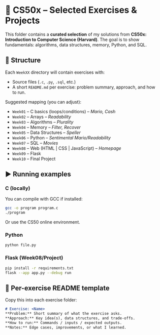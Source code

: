 # 🧠 CS50x – Selected Exercises & Projects

This folder contains a **curated selection** of my solutions from **CS50x: Introduction to Computer Science (Harvard)**.
The goal is to show fundamentals: algorithms, data structures, memory, Python, and SQL.

## 📁 Structure
Each `WeekXX` directory will contain exercises with:
- Source files (`.c`, `.py`, `.sql`, etc.)
- A short `README.md` per exercise: problem summary, approach, and how to run.

Suggested mapping (you can adjust):
- `Week01` – C basics (loops/conditions) – *Mario, Cash*
- `Week02` – Arrays – *Readability*
- `Week03` – Algorithms – *Plurality*
- `Week04` – Memory – *Filter, Recover*
- `Week05` – Data Structures – *Speller*
- `Week06` – Python – *Sentimental Mario/Readability*
- `Week07` – SQL – *Movies*
- `Week08` – Web (HTML | CSS | JavaScript) – *Homepage*
- `Week09` – Flask
- `Week10` – Final Project

## ▶️ Running examples

### C (locally)
You can compile with GCC if installed:
```bash
gcc -o program program.c
./program
```
Or use the CS50 online environment.

### Python
```bash
python file.py
```

### Flask (Week08/Project)
```bash
pip install -r requirements.txt
flask --app app.py --debug run
```

## 📝 Per-exercise README template
Copy this into each exercise folder:
```markdown
# Exercise: <Name>
**Problem:** Short summary of what the exercise asks.
**Approach:** Key idea(s), data structures, and trade-offs.
**How to run:** Commands / inputs / expected outputs.
**Notes:** Edge cases, improvements, or what I learned.
```
